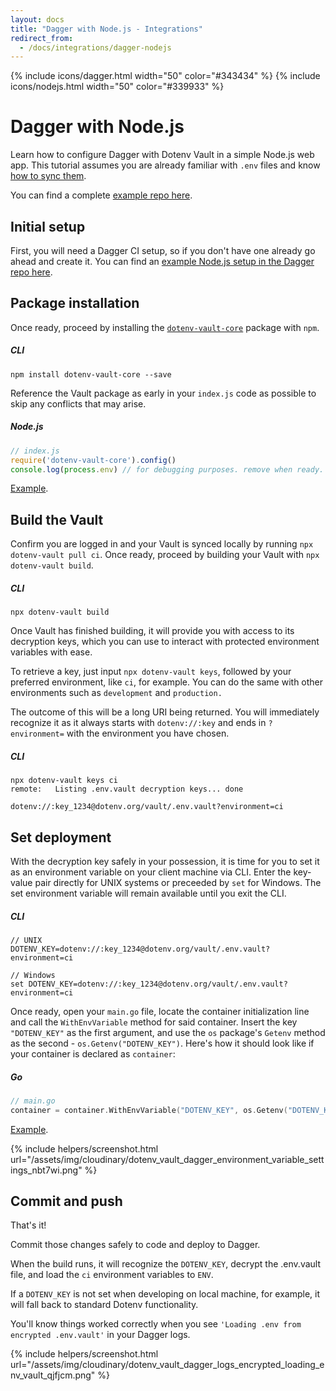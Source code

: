 ```yaml
---
layout: docs
title: "Dagger with Node.js - Integrations"
redirect_from:
  - /docs/integrations/dagger-nodejs
---
```


{% include icons/dagger.html width="50" color="#343434" %}
{% include icons/nodejs.html width="50" color="#339933" %}

# __Dagger with Node.js__

Learn how to configure Dagger with Dotenv Vault in a simple Node.js web app. This tutorial assumes you are already familiar with `.env` files and know [how to sync them](/docs/tutorials/sync).

You can find a complete [example repo here](https://github.com/dotenv-org/integration-example-dagger-nodejs).

## Initial setup
First, you will need a Dagger CI setup, so if you don't have one already go ahead and create it. You can find an [example Node.js setup in the Dagger repo here](https://github.com/dagger/examples/blob/69b6f91804b33342bad6643f15378d6faac07c83/go/npm-build).

## Package installation
Once ready, proceed by installing the [`dotenv-vault-core`](https://github.com/dotenv-org/dotenv-vault-core) package with `npm`.

##### CLI
```shell
npm install dotenv-vault-core --save
```

Reference the Vault package as early in your `index.js` code as possible to skip any conflicts that may arise.

##### Node.js

```js
// index.js
require('dotenv-vault-core').config()
console.log(process.env) // for debugging purposes. remove when ready.
```
[Example](https://github.com/dotenv-org/integration-example-dagger-nodejs/blob/main/index.js).

## Build the Vault
Confirm you are logged in and your Vault is synced locally by running `npx dotenv-vault pull ci`. Once ready, proceed by building your Vault with `npx dotenv-vault build`.

##### CLI

```shell
npx dotenv-vault build
```

Once Vault has finished building, it will provide you with access to its decryption keys, which you can use to interact with protected environment variables with ease.

To retrieve a key, just input `npx dotenv-vault keys`, followed by your preferred environment, like `ci`, for example. You can do the same with other environments such as `development` and `production.`

The outcome of this will be a long URI being returned. You will immediately recognize it as it always starts with `dotenv://:key` and ends in `?environment=` with the environment you have chosen.

##### CLI

```shell
npx dotenv-vault keys ci
remote:   Listing .env.vault decryption keys... done

dotenv://:key_1234@dotenv.org/vault/.env.vault?environment=ci
```

## Set deployment
With the decryption key safely in your possession, it is time for you to set it as an environment variable on your client machine via CLI. Enter the key-value pair directly for UNIX systems or preceeded by `set` for Windows. The set environment variable will remain available until you exit the CLI.

##### CLI

```shell
// UNIX
DOTENV_KEY=dotenv://:key_1234@dotenv.org/vault/.env.vault?environment=ci

// Windows
set DOTENV_KEY=dotenv://:key_1234@dotenv.org/vault/.env.vault?environment=ci
```

Once ready, open your `main.go` file, locate the container initialization line and call the `WithEnvVariable` method for said container. Insert the key `"DOTENV_KEY"` as the first argument, and use the `os` package's `Getenv` method as the second - `os.Getenv("DOTENV_KEY")`. Here's how it should look like if your container is declared as `container`:

##### Go

```go
// main.go
container = container.WithEnvVariable("DOTENV_KEY", os.Getenv("DOTENV_KEY"))
```
[Example](https://github.com/dotenv-org/integration-example-dagger-nodejs/blob/main/main.go).

{% include helpers/screenshot.html url="/assets/img/cloudinary/dotenv_vault_dagger_environment_variable_settings_nbt7wi.png" %}

## Commit and push

That's it!

Commit those changes safely to code and deploy to Dagger.

When the build runs, it will recognize the `DOTENV_KEY`, decrypt the .env.vault file, and load the `ci` environment variables to `ENV`.

If a `DOTENV_KEY` is not set when developing on local machine, for example, it will fall back to standard Dotenv functionality.

You'll know things worked correctly when you see `'Loading .env from encrypted .env.vault'` in your Dagger logs.

{% include helpers/screenshot.html url="/assets/img/cloudinary/dotenv_vault_dagger_logs_encrypted_loading_env_vault_qjfjcm.png" %}
